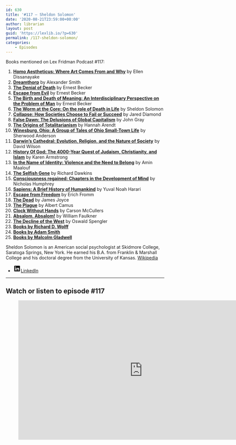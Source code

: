 ```yaml
---
id: 630
title: '#117 – Sheldon Solomon'
date: '2020-08-21T23:59:00+00:00'
author: librarian
layout: post
guid: 'https://lexlib.io/?p=630'
permalink: /117-sheldon-solomon/
categories:
    - Episodes
---
```


Books mentioned on Lex Fridman Podcast #117:

1. <b><a href="https://amzn.to/3XJkcbF" target="_blank" rel="sponsored noopener noreferrer">Homo Aestheticus: Where Art Comes From and Why</a></b> by Ellen Dissanayake
2. <b><a href="https://amzn.to/3VCycBW" target="_blank" rel="sponsored noopener noreferrer">Dreamthorp</a></b> by Alexander Smith
3. <b><a href="https://amzn.to/3UaAh7f" target="_blank" rel="sponsored noopener noreferrer">The Denial of Death</a></b> by Ernest Becker
4. <b><a href="https://amzn.to/3VvbzPK" target="_blank" rel="sponsored noopener noreferrer">Escape from Evil</a></b> by Ernest Becker
5. <b><a href="https://amzn.to/3F9OZXz" target="_blank" rel="sponsored noopener noreferrer">The Birth and Death of Meaning: An Interdisciplinary Perspective on the Problem of Man</a></b> by Ernest Becker
6. <b><a href="https://amzn.to/3ETHLpE" target="_blank" rel="sponsored noopener noreferrer">The Worm at the Core: On the role of Death in Life</a></b> by Sheldon Solomon
7. <b><a href="https://amzn.to/3F6ssdl" target="_blank" rel="sponsored noopener noreferrer">Collapse: How Societies Choose to Fail or Succeed</a></b> by Jared Diamond
8. <b><a href="https://amzn.to/3ELOMsn" target="_blank" rel="sponsored noopener noreferrer">False Dawn: The Delusions of Global Capitalism</a></b> by John Gray
9. <b><a href="https://amzn.to/3Vimsot" target="_blank" rel="sponsored noopener noreferrer">The Origins of Totalitarianism</a></b> by Hannah Arendt
10. <b><a href="https://amzn.to/3Fcbyem" target="_blank" rel="sponsored noopener noreferrer">Winesburg, Ohio: A Group of Tales of Ohio Small-Town Life</a></b> by Sherwood Anderson
11. <b><a href="https://amzn.to/3XFEeUa" target="_blank" rel="sponsored noopener noreferrer">Darwin’s Cathedral: Evolution, Religion, and the Nature of Society</a></b> by David Wilson
12. <b><a href="https://amzn.to/3VyWTPD" target="_blank" rel="sponsored noopener noreferrer">History Of God: The 4000-Year Quest of Judaism, Christianity, and Islam</a></b> by Karen Armstrong
13. <b><a href="https://amzn.to/3XHDkH2" target="_blank" rel="sponsored noopener noreferrer">In the Name of Identity: Violence and the Need to Belong</a></b> by Amin Maalouf
14. <b><a href="https://amzn.to/40NVHvU" target="_blank" rel="sponsored noopener noreferrer">The Selfish Gene</a></b> by Richard Dawkins
15. <b><a href="https://amzn.to/3ucg2eN" target="_blank" rel="sponsored noopener noreferrer">Consciousness regained: Chapters in the Development of Mind</a></b> by Nicholas Humphrey
16. <b><a href="https://amzn.to/3EE8NRC" target="_blank" rel="sponsored noopener noreferrer">Sapiens: A Brief History of Humankind</a></b> by Yuval Noah Harari
17. <b><a href="https://amzn.to/3ELTVAK" target="_blank" rel="sponsored noopener noreferrer">Escape from Freedom</a></b> by Erich Fromm
18. <b><a href="https://amzn.to/3FbqpWr" target="_blank" rel="sponsored noopener noreferrer">The Dead</a></b> by James Joyce
19. <b><a href="https://amzn.to/3OLZCTZ" target="_blank" rel="sponsored noopener noreferrer">The Plague</a></b> by Albert Camus
20. <b><a href="https://amzn.to/3GWibCS" target="_blank" rel="sponsored noopener noreferrer">Clock Without Hands</a></b> by Carson McCullers
21. <b><a href="https://amzn.to/3gOhdxJ" target="_blank" rel="sponsored noopener noreferrer">Absalom, Absalom!</a></b> by William Faulkner
22. <b><a href="https://amzn.to/3UfmhZR" target="_blank" rel="sponsored noopener noreferrer">The Decline of the West</a></b> by Oswald Spengler
23. <b><a href="https://amzn.to/3GSPUwY" target="_blank" rel="sponsored noopener noreferrer">Books by Richard D. Wolff</a></b>
24. <b><a href="https://amzn.to/3AOCJJJ" target="_blank" rel="sponsored noopener noreferrer">Books by Adam Smith</a></b>
25. <b><a href="https://amzn.to/3OZHiH7" target="_blank" rel="sponsored noopener noreferrer">Books by Malcolm Gladwell</a></b>

<!--more-->

Sheldon Solomon is an American social psychologist at Skidmore College, Saratoga Springs, New York. He earned his B.A. from Franklin &amp; Marshall College and his doctoral degree from the University of Kansas. [Wikipedia](https://en.wikipedia.org/wiki/Sheldon_Solomon)

- [<svg aria-hidden="true" focusable="false" height="24" version="1.1" viewbox="0 0 24 24" width="24" xmlns="http://www.w3.org/2000/svg"><path d="M19.7,3H4.3C3.582,3,3,3.582,3,4.3v15.4C3,20.418,3.582,21,4.3,21h15.4c0.718,0,1.3-0.582,1.3-1.3V4.3 C21,3.582,20.418,3,19.7,3z M8.339,18.338H5.667v-8.59h2.672V18.338z M7.004,8.574c-0.857,0-1.549-0.694-1.549-1.548 c0-0.855,0.691-1.548,1.549-1.548c0.854,0,1.547,0.694,1.547,1.548C8.551,7.881,7.858,8.574,7.004,8.574z M18.339,18.338h-2.669 v-4.177c0-0.996-0.017-2.278-1.387-2.278c-1.389,0-1.601,1.086-1.601,2.206v4.249h-2.667v-8.59h2.559v1.174h0.037 c0.356-0.675,1.227-1.387,2.526-1.387c2.703,0,3.203,1.779,3.203,4.092V18.338z"></path></svg><span class="wp-block-social-link-label screen-reader-text">LinkedIn</span>](https://www.linkedin.com/in/sheldon-solomon-7063b56/)

- - - - - -

## Watch or listen to episode #117

<figure class="wp-block-embed is-type-video is-provider-youtube wp-block-embed-youtube wp-embed-aspect-16-9 wp-has-aspect-ratio"><div class="wp-block-embed__wrapper"><iframe allow="accelerometer; autoplay; clipboard-write; encrypted-media; gyroscope; picture-in-picture" allowfullscreen="" frameborder="0" height="443" loading="lazy" src="https://www.youtube.com/embed/qfKyNxfyWbo?feature=oembed" title="Sheldon Solomon: Death and Meaning | Lex Fridman Podcast #117" width="788"></iframe></div></figure>